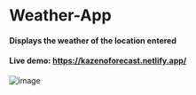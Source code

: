 # Weather-App
#### Displays the weather of the location entered
#### Live demo: https://kazenoforecast.netlify.app/

![image](https://user-images.githubusercontent.com/52818671/135671642-5b36083a-8b4e-40eb-a72b-7b94463d631d.png)
